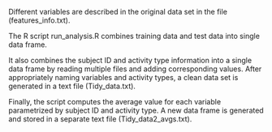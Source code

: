 Different variables are described in the original data set in the file (features_info.txt).

The R script run_analysis.R combines training data and test data into single data frame.

It also combines the subject ID and activity type information into a single data frame by reading multiple files and adding corresponding values.
After appropriately naming variables and activity types, a clean data set is generated in a text file (Tidy_data.txt).

Finally, the script computes the average value for each variable parametrized by subject ID and activity type. A new data frame is generated and stored in a separate text file (Tidy_data2_avgs.txt).
